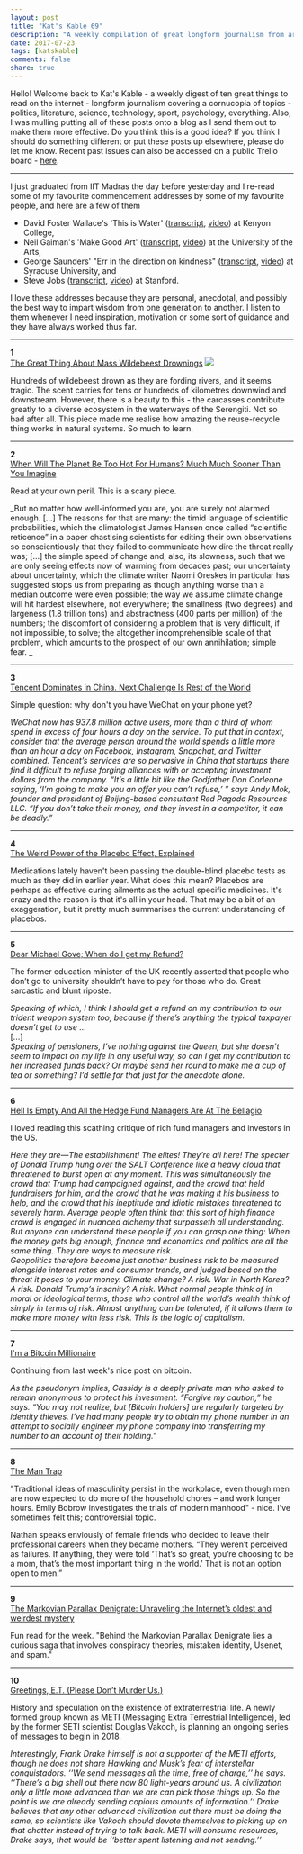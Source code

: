 ```yaml
---
layout: post
title: "Kat's Kable 69"
description: "A weekly compilation of great longform journalism from around the internet"
date: 2017-07-23
tags: [katskable]
comments: false
share: true
---
```



Hello! Welcome back to Kat's Kable - a weekly digest of ten great things to read on the internet - longform journalism covering a cornucopia of topics - politics, literature, science, technology, sport, psychology, everything. Also, I was mulling putting all of these posts onto a blog as I send them out to make them more effective. Do you think this is a good idea? If you think I should do something different or put these posts up elsewhere, please do let me know. Recent past issues can also be accessed on a public Trello board - [here](https://trello.com/b/kCY4lWwV).  

* * *

I just graduated from IIT Madras the day before yesterday and I re-read some of my favourite commencement addresses by some of my favourite people, and here are a few of them

*   David Foster Wallace's 'This is Water' ([transcript](http://www.graduationwisdom.com/speeches/0015-wallace.htm), [video](https://youtu.be/8CrOL-ydFMI)) at Kenyon College,
*   Neil Gaiman's 'Make Good Art' ([transcript](http://www.graduationwisdom.com/speeches/0102-gaiman.htm), [video](https://youtu.be/plWexCID-kA)) at the University of the Arts,
*   George Saunders' "Err in the direction on kindness" ([transcript](http://www.graduationwisdom.com/speeches/0142-best-graduation-speech-of-2013-George-Saunders.htm), [video](https://youtu.be/ruJWd_m-LgY)) at Syracuse University, and
*   Steve Jobs ([transcript](http://www.graduationwisdom.com/speeches/0014-jobs.htm), [video](https://youtu.be/D1R-jKKp3NA)) at Stanford.

I love these addresses because they are personal, anecdotal, and possibly the best way to impart wisdom from one generation to another. I listen to them whenever I need inspiration, motivation or some sort of guidance and they have always worked thus far.  

* * *

**1**  
[The Great Thing About Mass Wildebeest Drownings](https://www.theatlantic.com/science/archive/2017/06/how-the-mass-drownings-of-wildebeest-feed-the-serengeti/530799/) ![](https://cdn.theatlantic.com/assets/media/img/mt/2017/06/RTX2LHHA/lead_960.jpg?1497888393)

Hundreds of wildebeest drown as they are fording rivers, and it seems tragic. The scent carries for tens or hundreds of kilometres downwind and downstream. However, there is a beauty to this - the carcasses contribute greatly to a diverse ecosystem in the waterways of the Serengiti. Not so bad after all. This piece made me realise how amazing the reuse-recycle thing works in natural systems. So much to learn.  

* * *

**2**  
[When Will The Planet Be Too Hot For Humans? Much Much Sooner Than You Imagine](http://nymag.com/daily/intelligencer/2017/07/climate-change-earth-too-hot-for-humans.html)  

Read at your own peril. This is a scary piece.   

_But no matter how well-informed you are, you are surely not alarmed enough. [...] The reasons for that are many: the timid language of scientific probabilities, which the climatologist James Hansen once called “scientific reticence” in a paper chastising scientists for editing their own observations so conscientiously that they failed to communicate how dire the threat really was; [...] the simple speed of change and, also, its slowness, such that we are only seeing effects now of warming from decades past; our uncertainty about uncertainty, which the climate writer Naomi Oreskes in particular has suggested stops us from preparing as though anything worse than a median outcome were even possible; the way we assume climate change will hit hardest elsewhere, not everywhere; the smallness (two degrees) and largeness (1.8 trillion tons) and abstractness (400 parts per million) of the numbers; the discomfort of considering a problem that is very difficult, if not impossible, to solve; the altogether incomprehensible scale of that problem, which amounts to the prospect of our own annihilation; simple fear. _  

* * *

**3**  
[Tencent Dominates in China. Next Challenge Is Rest of the World](https://www.bloomberg.com/news/features/2017-06-28/tencent-rules-china-the-problem-is-the-rest-of-the-world)  

Simple question: why don't you have WeChat on your phone yet?   

_WeChat now has 937.8 million active users, more than a third of whom spend in excess of four hours a day on the service. To put that in context, consider that the average person around the world spends a little more than an hour a day on Facebook, Instagram, Snapchat, and Twitter combined. Tencent’s services are so pervasive in China that startups there find it difficult to refuse forging alliances with or accepting investment dollars from the company. “It’s a little bit like the Godfather Don Corleone saying, ‘I’m going to make you an offer you can’t refuse,’ ” says Andy Mok, founder and president of Beijing-based consultant Red Pagoda Resources LLC. “If you don’t take their money, and they invest in a competitor, it can be deadly.”_  

* * *

**4**  
[The Weird Power of the Placebo Effect, Explained](https://www.vox.com/science-and-health/2017/7/7/15792188/placebo-effect-explained)  

Medications lately haven't been passing the double-blind placebo tests as much as they did in earlier year. What does this mean? Placebos are perhaps as effective curing ailments as the actual specific medicines. It's crazy and the reason is that it's all in your head. That may be a bit of an exaggeration, but it pretty much summarises the current understanding of placebos.  

* * *

**5**  
[Dear Michael Gove; When do I get my Refund?](https://www.theguardian.com/science/brain-flapping/2017/jul/03/dear-michael-gove-when-do-i-get-my-refund)  

The former education minister of the UK recently asserted that people who don’t go to university shouldn’t have to pay for those who do. Great sarcastic and blunt riposte.   

_Speaking of which, I think I should get a refund on my contribution to our trident weapon system too, because if there’s anything the typical taxpayer doesn’t get to use …_  
[...]  
_Speaking of pensioners, I’ve nothing against the Queen, but she doesn’t seem to impact on my life in any useful way, so can I get my contribution to her increased funds back? Or maybe send her round to make me a cup of tea or something? I’d settle for that just for the anecdote alone._  

* * *

**6**  
[Hell Is Empty And All the Hedge Fund Managers Are At The Bellagio](https://theconcourse.deadspin.com/hell-is-empty-and-all-the-hedge-fund-managers-are-at-th-1795429824)  

I loved reading this scathing critique of rich fund managers and investors in the US.   

_Here they are—The establishment! The elites! They’re all here! The specter of Donald Trump hung over the SALT Conference like a heavy cloud that threatened to burst open at any moment. This was simultaneously the crowd that Trump had campaigned against, and the crowd that held fundraisers for him, and the crowd that he was making it his business to help, and the crowd that his ineptitude and idiotic mistakes threatened to severely harm. Average people often think that this sort of high finance crowd is engaged in nuanced alchemy that surpasseth all understanding. But anyone can understand these people if you can grasp one thing: When the money gets big enough, finance and economics and politics are all the same thing. They are ways to measure risk._  
_Geopolitics therefore become just another business risk to be measured alongside interest rates and consumer trends, and judged based on the threat it poses to your money. Climate change? A risk. War in North Korea? A risk. Donald Trump’s insanity? A risk. What normal people think of in moral or ideological terms, those who control all the world’s wealth think of simply in terms of risk. Almost anything can be tolerated, if it allows them to make more money with less risk. This is the logic of capitalism._  

* * *

**7**  
[I'm a Bitcoin Millionaire](https://melmagazine.com/im-a-bitcoin-millionaire-2672ca1d1ab7)   

Continuing from last week's nice post on bitcoin.   

_As the pseudonym implies, Cassidy is a deeply private man who asked to remain anonymous to protect his investment. “Forgive my caution,” he says. “You may not realize, but [Bitcoin holders] are regularly targeted by identity thieves. I’ve had many people try to obtain my phone number in an attempt to socially engineer my phone company into transferring my number to an account of their holding."_  

* * *

**8**  
[The Man Trap](https://www.1843magazine.com/features/the-man-trap)  

"Traditional ideas of masculinity persist in the workplace, even though men are now expected to do more of the household chores – and work longer hours. Emily Bobrow investigates the trials of modern manhood" - nice. I've sometimes felt this; controversial topic.   

Nathan speaks enviously of female friends who decided to leave their professional careers when they became mothers. “They weren’t perceived as failures. If anything, they were told ‘That’s so great, you’re choosing to be a mom, that’s the most important thing in the world.’ That is not an option open to men.”  

* * *

**9**  
[The Markovian Parallax Denigrate: Unraveling the Internet’s oldest and weirdest mystery](https://www.dailydot.com/society/markovian-parallax-denigrate-spam-mystery/)  

Fun read for the week. "Behind the Markovian Parallax Denigrate lies a curious saga that involves conspiracy theories, mistaken identity, Usenet, and spam."  

* * *

**10**  
[Greetings, E.T. (Please Don’t Murder Us.)](https://www.nytimes.com/2017/06/28/magazine/greetings-et-please-dont-murder-us.html?_r=0)  

History and speculation on the existence of extraterrestrial life. A newly formed group known as METI (Messaging Extra Terrestrial Intelligence), led by the former SETI scientist Douglas Vakoch, is planning an ongoing series of messages to begin in 2018.   

_Interestingly, Frank Drake himself is not a supporter of the METI efforts, though he does not share Hawking and Musk’s fear of interstellar conquistadors. ‘‘We send messages all the time, free of charge,’’ he says. ‘‘There’s a big shell out there now 80 light-years around us. A civilization only a little more advanced than we are can pick those things up. So the point is we are already sending copious amounts of information.’’ Drake believes that any other advanced civilization out there must be doing the same, so scientists like Vakoch should devote themselves to picking up on that chatter instead of trying to talk back. METI will consume resources, Drake says, that would be ‘‘better spent listening and not sending.’’_

